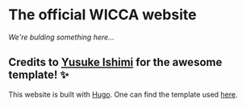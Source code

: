 # The official WICCA website

_We're bulding something here..._

## Credits to [Yusuke Ishimi](https://github.com/naro143) for the awesome template! :sparkles:

This website is built with [Hugo](https://gohugo.io/). One can find the template used [here](https://github.com/naro143/hugo-coder-portfolio).